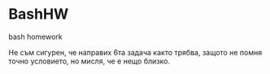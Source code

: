 # BashHW
bash homework

Не съм сигурен, че направих 6та задача както трябва, защото не помня точно условието, но мисля, че е нещо близко.
